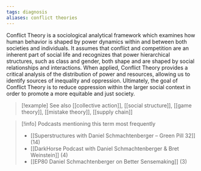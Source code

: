 ```yaml
---
tags: diagnosis
aliases: conflict theories
---
```


Conflict Theory is a sociological analytical framework which examines how human behavior is shaped by power dynamics within and between both societies and individuals. It assumes that conflict and competition are an inherent part of social life and recognizes that power hierarchical structures, such as class and gender, both shape and are shaped by social relationships and interactions. When applied, Conflict Theory provides a critical analysis of the distribution of power and resources, allowing us to identify sources of inequality and oppression. Ultimately, the goal of Conflict Theory is to reduce oppression within the larger social context in order to promote a more equitable and just society.

> [!example] See also
> [[collective action]], [[social structure]], [[game theory]], [[mistake theory]], [[supply chain]]

> [!info] Podcasts mentioning this term most frequently
> * [[Superstructures with Daniel Schmachtenberger – Green Pill 32]] (14)
> * [[DarkHorse Podcast with Daniel Schmachtenberger & Bret Weinstein]] (4)
> * [[EP80 Daniel Schmachtenberger on Better Sensemaking]] (3)